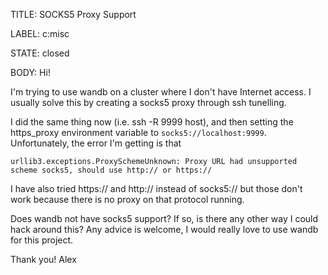 TITLE:
SOCKS5 Proxy Support

LABEL:
c:misc

STATE:
closed

BODY:
Hi!

I'm trying to use wandb on a cluster where I don't have Internet access. I usually solve this by creating a socks5 proxy through ssh tunelling. 

I did the same thing now (i.e. ssh -R 9999 host), and then setting the https_proxy environment variable to `socks5://localhost:9999`. Unfortunately, the error I'm getting is that 

```
urllib3.exceptions.ProxySchemeUnknown: Proxy URL had unsupported scheme socks5, should use http:// or https://
```
I have also tried https:// and http:// instead of socks5:// but those don't work because there is no proxy on that protocol running.

Does wandb not have socks5 support? If so, is there any other way I could hack around this? Any advice is welcome, I would really love to use wandb for this project.

Thank you!
Alex

